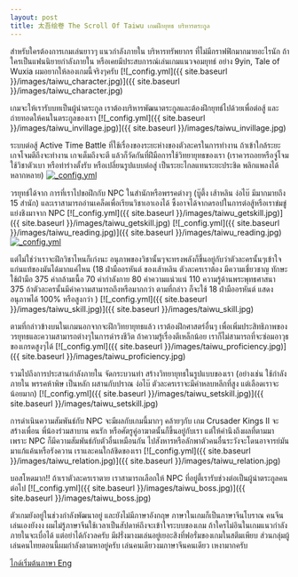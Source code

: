```yaml
---
layout: post
title: 太吾绘卷 The Scroll Of Taiwu เกมฝึกยุทธ บริหารตระกูล
---
```

สำหรับใครต้องการเกมเล่นยาวๆ แนวกำลังภายใน บริหารทรัพยากร ที่ไม่มีกราฟฟิกมากมายอะไรนัก 
ถ้าใครเป็นแฟนนิยายกำลังภายใน หรือเคยมีประสบการณ์เล่นเกมแนวจอมยุทธ์ อย่าง 9yin, Tale of Wuxia ผมอยากให้ลองเกมนี้จริงๆครับ
[![_config.yml]({{ site.baseurl }}/images/taiwu_character.jpg)]({{ site.baseurl }}/images/taiwu_character.jpg)

เกมจะให้เรารับบทเป็นผู้นำตระกูล เราต้องบริหารพัฒนาตระกูลและต้องฝึกยุทธ์ไปด้วยเพื่อต่อสู้ และถ่ายทอดให้คนในตระกูลของเรา
[![_config.yml]({{ site.baseurl }}/images/taiwu_invillage.jpg)]({{ site.baseurl }}/images/taiwu_invillage.jpg)

ระบบต่อสู้ Active Time Battle ที่ใช้เรื่องของระยะห่างของตัวละครในการทำงาน ถ้าเข้าใกล้ระยะเกจโจมตีถึงจะทำงาน เกจเต็มถึงจะตี แล้วก็วัดกันที่ฝึมือการใช้วิทยายุทธของเรา (เราควรถอยหรือจู่โจม ใช้วิชาตัวเบา หรือท่าร่างตั้งรับ หรือเปลี่ยนรูปแบบต่อสู่ เป็นระยะไกลแทนระยะประชิด พลิกแพลงได้หลากหลาย)
[![_config.yml](https://steamcdn-a.akamaihd.net/steam/apps/838350/ss_c2234e4ac19c7b4541bcf4f8996cc859e25af9f4.1920x1080.jpg)](https://steamcdn-a.akamaihd.net/steam/apps/838350/ss_c2234e4ac19c7b4541bcf4f8996cc859e25af9f4.1920x1080.jpg)

วรยุทธ์ได้จาก การที่เราไปขอฝึกกับ NPC ในสำนักหรือพรรคต่างๆ (บู๊ตึ้ง เส้าหลิน ง่อไบ๊ มีมากมายถึง 15 สำนัก) และเราสามารถอ่านเคล็ดเพื่อเรียนวิชาเอาเองได้ ซึ้งอาจได้จากดรอปในการต่อสู้หรือเราข่มขู่แย่งชิงมาจาก NPC 
[![_config.yml]({{ site.baseurl }}/images/taiwu_getskill.jpg)]({{ site.baseurl }}/images/taiwu_getskill.jpg)
[![_config.yml]({{ site.baseurl }}/images/taiwu_reading.jpg)]({{ site.baseurl }}/images/taiwu_reading.jpg)
[![_config.yml](https://steamcdn-a.akamaihd.net/steam/apps/838350/ss_7fbbd68252aaec12ac1a0d311f658ec7d1f24d2a.1920x1080.jpg)](https://steamcdn-a.akamaihd.net/steam/apps/838350/ss_7fbbd68252aaec12ac1a0d311f658ec7d1f24d2a.1920x1080.jpg)

แต่ไม่ใช่ว่าเราจะฝึกวิชาไหนก็เก่งนะ อนุภาพของวิชานั้นๆจะทรงพลังก็ขึ้นอยู่กับว่าตัวละครนั้นๆเข้าใจแก่นแท้ของมันได้มากแค่ไหน 
(18 ฝ่ามืออรหันต์ ของเส้าหลิน ตัวละครเราต้อง มีความเชี่ยวชาญ ทักษะใช้ฝ่ามือ 375 ค่ากล้ามเนื้อ 70 ค่ากำลังกาย 80 ค่าความแน่วแน่ 110 ความรู้ด้านพระพุทธศาสนา 375 ถ้าตัวละครนั้นมีค่าความสามารถถึงหรือมากกว่า ตามที่กล่าว ก็จะใช้ 18 ฝ่ามืออรหันต์ แสดงอนุภาพได้ 100% หรือสูงกว่า ) 
[![_config.yml]({{ site.baseurl }}/images/taiwu_skill.jpg)]({{ site.baseurl }}/images/taiwu_skill.jpg)

ตามที่กล่าวข้างบนในเกมนอกจากจะฝึกวิทยายุทธแล้ว เราต้องฝึกศาสตร์อื่นๆ เพื่อเพิ่มประสิทธิภาพของวรยุทธและความสามารถต่างๆในการดำรงชีวิต ถ้าความรู้เรื่องตีเหล็กน้อย เราก็ไม่สามารถที่จะซ่อมอาวุธของเกรดสูงๆได้
[![_config.yml]({{ site.baseurl }}/images/taiwu_proficiency.jpg)]({{ site.baseurl }}/images/taiwu_proficiency.jpg)

รวมไปถึงการประสานกำลังภายใน จัดกระบวนท่า สร้างวิทยายุทธในรูปแบบของเรา (อย่างเช่น ใช้กำลังภายใน พรรคห้าพิษ เป็นหลัก ผสานกับปราณ ง่อไบ๊ ตัวละครเราจะมีค่าหลบหลีกที่สูง แต่เลือดเราจะน้อยมาก) 
[![_config.yml]({{ site.baseurl }}/images/taiwu_setskill.jpg)]({{ site.baseurl }}/images/taiwu_setskill.jpg)

การดำเนินความสัมพันธ์กับ NPC จะมีผลกับเกมนี้มากๆ คล้ายๆกับ เกม Crusader Kings II จะสร้างเพื่อน พี่น้องร่วมสาบาน คนรัก หรือศัตรูคู่อาฆาตนั้นก็ขึ้นอยู่กับเรา แต่ให้คำนึงถึงผลที่ตามมา เพราะ NPC ก็มีความสัมพันธ์กับตัวอื่นเหมือนกัน ไปสังหารหรือลักพาตัวคนอื่นระวังจะโดนอาจารย์มันมาแก้แค้นหรือรังควาน เราและคนใกล้ชิดของเรา 
[![_config.yml]({{ site.baseurl }}/images/taiwu_relation.jpg)]({{ site.baseurl }}/images/taiwu_relation.jpg)

บอสโหดมาก!! ถ้าเราตัวละครเราตาย เราสามารถเลือกให้ NPC ที่อยู่ตี้เรารับช่วงต่อเป็นผู้นำตระกูลคนต่อไป
[![_config.yml]({{ site.baseurl }}/images/taiwu_boss.jpg)]({{ site.baseurl }}/images/taiwu_boss.jpg)

ตัวเกมยังอยู่ในช่วงกำลังพัฒนาอยู่ และยังไม่มีภาษาอังกฤษ ภาษาในเกมก็เป็นภาษาจีนโบราณ คนจีนเล่นเองยังงง
ผมไม่รู้ภาษาจีนใช้เวลาเป็นสัปดาห์ถึงจะเข้าใจระบบของเกม ถ้าใครไม่อินในเกมแนวกำลังภายในจะเบื่อได้
แต่อย่าได้กังวลครับ มีฝรั่งมางมเล่นอยู่เยอะสิงที่ฟอรั่มของเกมในสตีมเพียบ ส่วนกลุ่มผู้เล่นคนไทยตอนนี้ผมกำลังตามหาอยู่ครับ เล่นคนเดียวงมภาษาจีนคนเดียว เหงามากครับ

[ไกด์เริ่มต้นภาษา Eng](https://steamcommunity.com/sharedfiles/filedetails/?id=1526321324)

